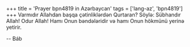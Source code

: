 +++
title = 'Prayer bpn4819 in Azərbaycan'
tags = ['lang-az', 'bpn4819']
+++
Varmıdır Allahdan başqa çətinliklərdən Qurtaran? Söylə: Sübhandır Allah! Odur Allah! Hamı Onun bəndələridir və hamı Onun hökmünü yerinə yetirir.

-- Báb

